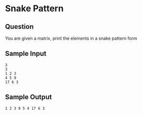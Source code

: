 # Snake Pattern

## Question

You are given a matrix, print the elements in a snake pattern form

## Sample Input
```
3 
3
1 2 3
4 5 9
17 6 3 
```
## Sample Output
```
1 2 3 9 5 4 17 6 3
```

